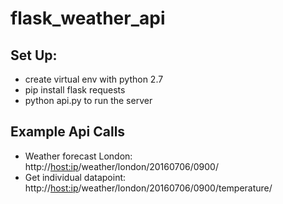 # flask_weather_api

## Set Up: ##
* create virtual env with python 2.7
* pip install flask requests
* python api.py to run the server

## Example Api Calls ##
* Weather forecast London: http://<host:ip>/weather/london/20160706/0900/
* Get individual datapoint: http://<host:ip>/weather/london/20160706/0900/temperature/
